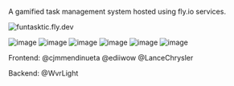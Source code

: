 A gamified task management system hosted using fly.io services.

![funtasktic.fly.dev](funtasktic.fly.dev)

![image](https://user-images.githubusercontent.com/64080254/218258535-10e6fdd5-b33b-4a6c-a7bc-9e7dbd4b4a07.png)
![image](https://user-images.githubusercontent.com/64080254/218258538-cf872039-b0a1-40af-b25b-7936857808db.png)
![image](https://user-images.githubusercontent.com/64080254/218258541-5b070d49-dc21-46e6-9d09-a28aef158311.png)
![image](https://user-images.githubusercontent.com/64080254/218258544-9a8caafe-e46f-4163-a872-5d67db1210a4.png)
![image](https://user-images.githubusercontent.com/64080254/218258546-cf7334cc-8032-45bc-8209-6aaf331f1967.png)
![image](https://user-images.githubusercontent.com/64080254/218258550-d912ee65-1ab2-47c8-b620-808c638bad43.png)

Frontend:
@cjmmendinueta
@ediiwow
@LanceChrysler

Backend:
@WvrLight
